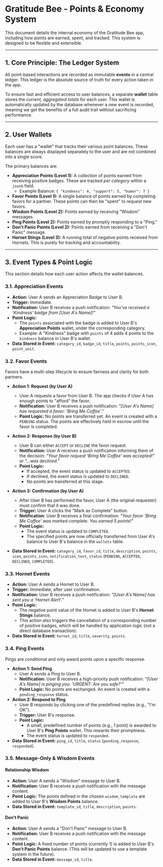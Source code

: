 # Gratitude Bee - Points & Economy System

This document details the internal economy of the Gratitude Bee app, including how points are earned, spent, and tracked. This system is designed to be flexible and extensible.

---

## 1. Core Principle: The Ledger System

All point-based interactions are recorded as immutable **events** in a central ledger. This ledger is the absolute source of truth for every action taken in the app.

To ensure fast and efficient access to user balances, a separate **wallet** table stores the *current, aggregated totals* for each user. This wallet is automatically updated by the database whenever a new event is recorded, meaning we get the benefits of a full audit trail without sacrificing performance.

---

## 2. User Wallets

Each user has a "wallet" that tracks their various point balances. These balances are always displayed separately to the user and are not combined into a single score.

The primary balances are:

*   **Appreciation Points (Level 1):** A collection of points earned from receiving positive badges. These are tracked *per category* within a `jsonb` field.
    *   Example Balance: `{ "kindness": 4, "support": 5, "humor": 7 }`
*   **Favor Points (Level 1):** A single balance of points earned by completing favors for a partner. These points can then be "spent" to request new favors.
*   **Wisdom Points (Level 2):** Points earned by receiving "Wisdom" messages.
*   **Ping Points (Level 2):** Points earned by promptly responding to a "Ping."
*   **Don't Panic Points (Level 2):** Points earned from receiving a "Don't Panic" message.
*   **Hornet Stings (Level 3):** A running total of negative points received from Hornets. This is purely for tracking and accountability.

---

## 3. Event Types & Point Logic

This section details how each user action affects the wallet balances.

### 3.1. Appreciation Events
*   **Action:** User A sends an Appreciation Badge to User B.
*   **Trigger:** Immediate.
*   **Notification:** User B receives a push notification: *"You've received a 'Kindness' badge from [User A's Name]!"*
*   **Point Logic:**
    *   The `points` associated with the badge is added to User B's **Appreciation Points** wallet, under the corresponding category.
    *   Example: A "Kindness" badge with `points` of 4 adds 4 points to the `kindness` balance in User B's wallet.
*   **Data Stored in Event:** `category_id`, `badge_id`, `title`, `points`, `points_icon`, `point_unit`.

### 3.2. Favor Events
Favors have a multi-step lifecycle to ensure fairness and clarity for both partners.

*   **Action 1: Request (by User A)**
    *   User A requests a favor from User B. The app checks if User A has enough points to "afford" the favor.
    *   **Notification:** User B receives a push notification: *"[User A's Name] has requested a favor: 'Bring Me Coffee'."*
    *   **Point Logic:** No points are transferred yet. An event is created with a `PENDING` status. The points are effectively held in escrow until the favor is completed.

*   **Action 2: Response (by User B)**
    *   User B can either `ACCEPT` or `DECLINE` the favor request.
    *   **Notification:** User A receives a push notification informing them of the decision: *"Your favor request 'Bring Me Coffee' was accepted!"* or *"...was declined."*
    *   **Point Logic:** 
        *   If accepted, the event status is updated to `ACCEPTED`.
        *   If declined, the event status is updated to `DECLINED`.
        *   No points are transferred at this stage.

*   **Action 3: Confirmation (by User A)**
    *   After User B has performed the favor, User A (the original requester) must confirm that it was done.
    *   **Trigger:** User A clicks the "Mark as Complete" button.
    *   **Notification:** User B receives a final confirmation: *"Your favor 'Bring Me Coffee' was marked complete. You earned 5 points!"*
    *   **Point Logic:**
        *   The event status is updated to `COMPLETED`.
        *   The specified points are now officially transferred from User A's balance to User B's balance in the `wallets` table.
*   **Data Stored in Event:** `category_id`, `favor_id`, `title`, `description`, `points`, `icon`, `points_icon`, `notification_text`, `status` (`PENDING`, `ACCEPTED`, `DECLINED`, `COMPLETED`).

### 3.3. Hornet Events
*   **Action:** User A sends a Hornet to User B.
*   **Trigger:** Immediate, after user confirmation.
*   **Notification:** User B receives a push notification: *"[User A's Name] has sent you a 'Hornet Alert'."*
*   **Point Logic:**
    *   The negative point value of the Hornet is added to User B's **Hornet Stings** balance.
    *   This action also triggers the cancellation of a corresponding number of positive badges, which will be handled by application logic (not a direct database transaction).
*   **Data Stored in Event:** `hornet_id`, `title`, `severity`, `points`.

### 3.4. Ping Events
Pings are conditional and only award points upon a specific response.

*   **Action 1: Send Ping**
    *   User A sends a Ping to User B.
    *   **Notification:** User B receives a high-priority push notification: *"[User A's Name] is pinging you: 'URGENT: Are you safe?'"*
    *   **Point Logic:** No points are exchanged. An event is created with a `pending_response` status.
*   **Action 2: Respond to Ping**
    *   User B responds by clicking one of the predefined replies (e.g., "I'm OK").
    *   **Trigger:** User B's response.
    *   **Point Logic:**
        *   A small, predefined number of points (e.g., 1 point) is awarded to User B's **Ping Points** wallet. This rewards their promptness.
        *   The event status is updated to `responded`.
*   **Data Stored in Event:** `ping_id`, `title`, `status` (`pending_response`, `responded`).

### 3.5. Message-Only & Wisdom Events

#### Relationship Wisdom
*   **Action:** User A sends a "Wisdom" message to User B.
*   **Notification:** User B receives a push notification with the message content.
*   **Point Logic:** The points defined in the chosen `wisdom_template` are added to User B's **Wisdom Points** balance.
*   **Data Stored in Event:** `template_id`, `title`, `description`, `points`.

#### Don't Panic
*   **Action:** User A sends a "Don't Panic" message to User B.
*   **Notification:** User B receives a push notification with the message content.
*   **Point Logic:** A fixed number of points (currently 1) is added to User B's **Don't Panic Points** balance. (This will be updated to use a template system in the future).
*   **Data Stored in Event:** `message_id`, `title`. 